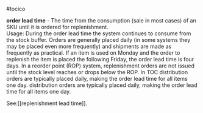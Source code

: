 #tocico

<b>order lead time</b> - The time from the consumption (sale in most cases) of an SKU until it is ordered for replenishment.  
Usage: During the order lead time the system continues to consume from the stock buffer.  Orders are generally placed daily (in some systems they may be placed even more frequently) and shipments are made as frequently as practical. If an item is used on Monday and the order to replenish the item is placed the following Friday, the order lead time is four days.  In a reorder point (ROP) system, replenishment orders are not issued until the stock level reaches or drops below the ROP.  In TOC distribution orders are typically placed daily, making the order lead time for all items one day. distribution orders are typically placed daily, making the order lead time for all items one day. 



See:[[replenishment lead time]].



